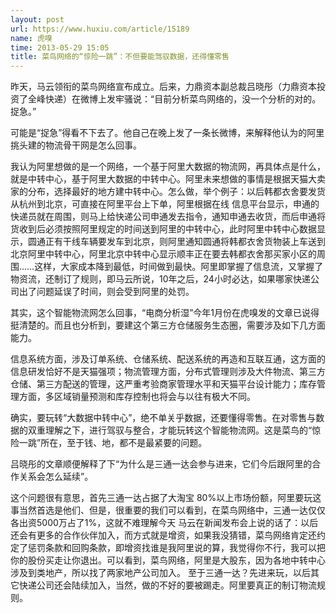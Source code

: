 ```yaml
---
layout: post
url: https://www.huxiu.com/article/15189
name: 虎嗅
time: 2013-05-29 15:05
title: 菜鸟网络的“惊险一跳”：不但要能驾驭数据，还得懂零售
---
```

昨天，马云领衔的菜鸟网络宣布成立。后来，力鼎资本副总裁吕晓彤（力鼎资本投资了全峰快递）在微博上发牢骚说：“目前分析菜鸟网络的，没一个分析的对的。捉急。”

可能是“捉急”得看不下去了。他自己在晚上发了一条长微博，来解释他认为的阿里挑头建的物流骨干网是怎么回事。

我认为阿里想做的是一个网络，一个基于阿里大数据的物流网，再具体点是什么，就是中转中心，基于阿里大数据的中转中心。阿里未来想做的事情是根据天猫大卖家的分布，选择最好的地方建中转中心。怎么做，举个例子：以后韩都衣舍要发货从杭州到北京，可直接在阿里平台上下单，阿里根据在线 信息平台显示，申通的快递员就在周围，则马上给快递公司申通发去指令，通知申通去收货，而后申通将货收到后必须按照阿里规定的时间送到阿里的中转中心，此时阿里中转中心数据显示，圆通正有干线车辆要发车到北京，则阿里通知圆通将韩都衣舍货物装上车送到北京阿里中转中心，阿里北京中转中心显示顺丰正在要去韩都衣舍那买家小区的周围……这样，大家成本降到最低，时间做到最快。阿里即掌握了信息流，又掌握了物资流，还制订了规则，即马云所说，10年之后，24小时必达，如果哪家快递公司出了问题延误了时间，则会受到阿里的处罚。

其实，这个智能物流网怎么回事，“电商分析湿”今年1月份在虎嗅发的文章已说得挺清楚的。而且也分析到，要建这个第三方仓储服务生态圈，需要涉及如下几方面能力。

信息系统方面，涉及订单系统、仓储系统、配送系统的再造和互联互通，这方面的信息研发恰好不是天猫强项；物流管理方面，分布式管理则涉及大件物流、第三方仓储、第三方配送的管理，这严重考验商家管理水平和天猫平台设计能力；库存管理方面，多区域销量预测和库存控制也将会与以往有极大不同。

确实，要玩转“大数据中转中心”，绝不单关乎数据，还要懂得零售。在对零售与数据的双重理解之下，进行驾驭与整合，才能玩转这个智能物流网。这是菜鸟的“惊险一跳”所在，至于钱、地，都不是最紧要的问题。

吕晓彤的文章顺便解释了下“为什么是三通一达会参与进来，它们今后跟阿里的合作关系会怎么延续”。

这个问题很有意思，首先三通一达占据了大淘宝 80%以上市场份额，阿里要玩这事当然首选是他们、但是，很重要的我们可以看到，在菜鸟网络中，三通一达仅仅各出资5000万占了1%，这就不难理解今天 马云在新闻发布会上说的话了：以后还会有更多的合作伙伴加入，而方式就是增资，如果我没猜错，菜鸟网络肯定还约定了惩罚条款和回购条款，即增资找谁是我阿里说的算，我觉得你不行，我可以把你的股份买走让你退出。可以看到，菜鸟网络，阿里是大股东，因为各地中转中心涉及到类地产，所以找了两家地产公司加入。 至于三通一达？先进来玩，以后其它快递公司还会陆续加入，当然，做的不好的要被踢走。阿里要真正的制订物流规则。

